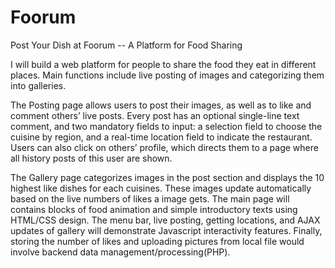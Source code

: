# Foorum
Post Your Dish at Foorum -- A Platform for Food Sharing

I will build a web platform for people to share the food they eat in different places. Main functions include live posting of images and categorizing them into galleries.

The Posting page allows users to post their images, as well as to like and comment others’ live posts. Every post has an optional single-line text comment, and two mandatory fields to input: a selection field to choose the cuisine by region, and a real-time location field to indicate the restaurant. Users can also click on others’ profile, which directs them to a page where all history posts of this user are shown. 

The Gallery page categorizes images in the post section and displays the 10 highest like dishes for each cuisines. These images update automatically based on the live numbers of likes a image gets. The main page will contains blocks of food animation and simple introductory texts using HTML/CSS design. The menu bar, live posting, getting locations, and AJAX updates of gallery will demonstrate Javascript interactivity features. Finally, storing the number of likes and uploading pictures from local file would involve backend data management/processing(PHP). 
